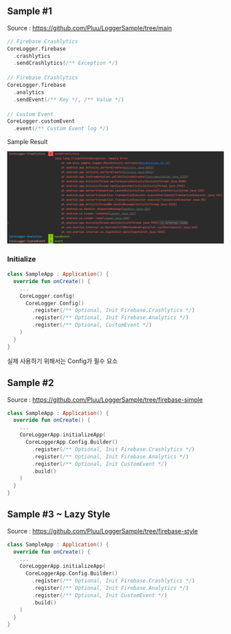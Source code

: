 ## Sample #1

Source : https://github.com/Pluu/LoggerSample/tree/main

```kotlin
// Firebase Crashlytics
CoreLogger.firebase
  .crashlytics
  .sendCrashlytics(/** Exception */)

// Firebase Crashlytics
CoreLogger.firebase
  .analytics
  .sendEvent(/** Key */, /** Value */)

// Custom Event
CoreLogger.customEvent
  .event(/** Custom Event log */)
```

Sample Result

<img src="arts/sample.png" />

### Initialize

```kotlin
class SampleApp : Application() {
  override fun onCreate() {
    ...
    CoreLogger.config(
      CoreLogger.Config()
        .register(/** Optional, Init Firebase.Crashlytics */)
        .register(/** Optional, Init Firebase.Analytics */)
        .register(/** Optional, CustomEvent */)
    )      
  }
}
```

실제 사용하기 위해서는 Config가 필수 요소

## Sample #2

Source : https://github.com/Pluu/LoggerSample/tree/firebase-simple

```kotlin
class SampleApp : Application() {
  override fun onCreate() {
    ...
    CoreLoggerApp.initializeApp(
      CoreLoggerApp.Config.Builder()
        .register(/** Optional, Init Firebase.Crashlytics */)
        .register(/** Optional, Init Firebase.Analytics */)
        .register(/** Optional, Init CustomEvent */)
        .build()
    )
  }
}
```

## Sample #3 ~ Lazy Style

Source : https://github.com/Pluu/LoggerSample/tree/firebase-style

```kotlin
class SampleApp : Application() {
  override fun onCreate() {
    ...
    CoreLoggerApp.initializeApp(
      CoreLoggerApp.Config.Builder()
        .register(/** Optional, Init Firebase.Crashlytics */)
        .register(/** Optional, Init Firebase.Analytics */)
        .register(/** Optional, Init CustomEvent */)
        .build()
    )
  }
}
```


